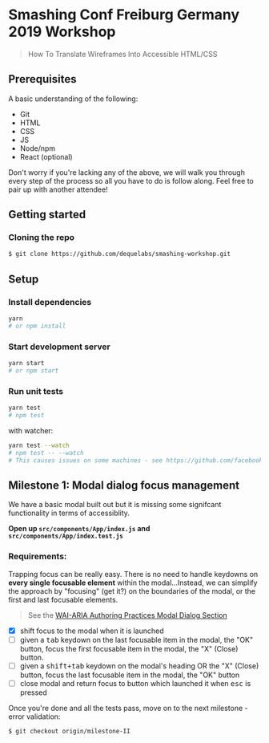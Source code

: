 # Smashing Conf Freiburg Germany 2019 Workshop

> How To Translate Wireframes Into Accessible HTML/CSS

## Prerequisites

A basic understanding of the following:

- Git
- HTML
- CSS
- JS
- Node/npm
- React (optional)

Don't worry if you're lacking any of the above, we will walk you through every step of the process so all you have to do is follow along. Feel free to pair up with another attendee!

## Getting started

### Cloning the repo

```sh
$ git clone https://github.com/dequelabs/smashing-workshop.git
```

## Setup

### Install dependencies

```sh
yarn
# or npm install
```

### Start development server

```sh
yarn start
# or npm start
```

### Run unit tests

```sh
yarn test
# npm test
```

with watcher:

```sh
yarn test --watch
# npm test -- --watch
# This causes issues on some machines - see https://github.com/facebook/create-react-app/issues/4540#issuecomment-393268543 for potential easy fix
```

## Milestone 1: Modal dialog focus management

We have a basic modal built out but it is missing some signifcant functionality in terms of accessiblity.

**Open up `src/components/App/index.js` and `src/components/App/index.test.js`**

### Requirements:

Trapping focus can be really easy. There is no need to handle keydowns on **every single focusable element** within the modal...Instead, we can simplify the approach by "focusing" (get it?) on the boundaries of the modal, or the first and last focusable elements.

> See the [WAI-ARIA Authoring Practices Modal Dialog Section](https://www.w3.org/TR/wai-aria-practices-1.1/#dialog_modal)

- [x] shift focus to the modal when it is launched
- [ ] given a <kbd>tab</kbd> keydown on the last focusable item in the modal, the "OK" button, focus the first focusable item in the modal, the "X" (Close) button.
- [ ] given a <kbd>shift+tab</kbd> keydown on the modal's heading OR the "X" (Close) button, focus the last focusable item in the modal, the "OK" button
- [ ] close modal and return focus to button which launched it when <kbd>esc</kbd> is pressed

Once you're done and all the tests pass, move on to the next milestone - error validation:

```sh
$ git checkout origin/milestone-II
```
